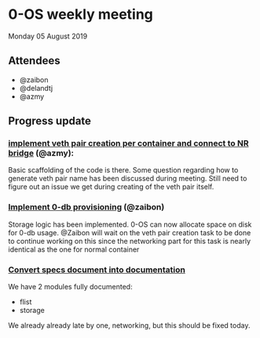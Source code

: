 # 0-OS weekly meeting

Monday 05 August 2019

## Attendees

- @zaibon
- @delandtj
- @azmy


## Progress update

### [implement veth pair creation per container and connect to NR bridge](https://github.com/threefoldtech/test/issues/147) (@azmy):

Basic scaffolding of the code is there. Some question regarding how to generate veth pair name has been discussed during meeting.
Still need to figure out an issue we get during creating of the veth pair itself.

### [Implement 0-db provisioning](https://github.com/threefoldtech/test/issues/144) (@zaibon)

Storage logic has been implemented. 0-OS can now allocate space on disk for 0-db usage.
@Zaibon will wait on the veth pair creation task to be done to continue working on this since the networking
part for this task is nearly identical as the one for normal container

### [Convert specs document into documentation](https://github.com/threefoldtech/test/issues/102)

We have 2 modules fully documented:

- flist
- storage

We already already late by one, networking, but this should be fixed today.
